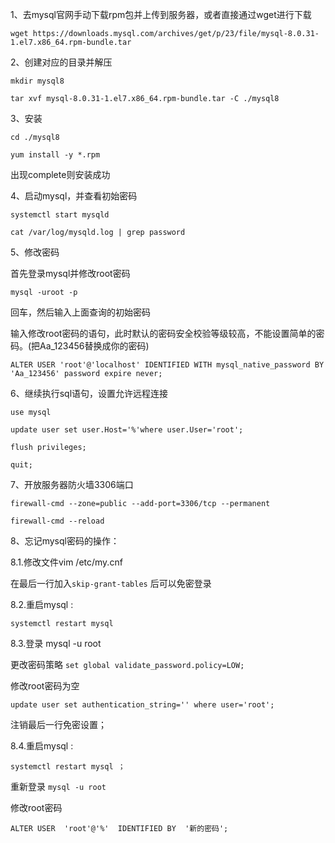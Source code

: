 1、去mysql官网手动下载rpm包并上传到服务器，或者直接通过wget进行下载

```wget https://downloads.mysql.com/archives/get/p/23/file/mysql-8.0.31-1.el7.x86_64.rpm-bundle.tar```

2、创建对应的目录并解压

```mkdir mysql8```

```tar xvf mysql-8.0.31-1.el7.x86_64.rpm-bundle.tar -C ./mysql8```

3、安装

```cd ./mysql8```

```yum install -y *.rpm```

出现complete则安装成功

4、启动mysql，并查看初始密码

```systemctl start mysqld```

```cat /var/log/mysqld.log | grep password```

5、修改密码

首先登录mysql并修改root密码

```mysql -uroot -p```

回车，然后输入上面查询的初始密码

输入修改root密码的语句，此时默认的密码安全校验等级较高，不能设置简单的密码。(把Aa_123456替换成你的密码)

```ALTER USER 'root'@'localhost' IDENTIFIED WITH mysql_native_password BY 'Aa_123456' password expire never;```

6、继续执行sql语句，设置允许远程连接

```use mysql```

```update user set user.Host='%'where user.User='root';```

```flush privileges;```

```quit;```

7、开放服务器防火墙3306端口

```firewall-cmd --zone=public --add-port=3306/tcp --permanent```

```firewall-cmd --reload```






8、忘记mysql密码的操作：

8.1.修改文件vim /etc/my.cnf

在最后一行加入`skip-grant-tables`  后可以免密登录

8.2.重启mysql :

`systemctl restart mysql `

8.3.登录 mysql -u root

更改密码策略 `set global validate_password.policy=LOW;`

修改root密码为空

`update user set authentication_string='' where user='root';`

注销最后一行免密设置；

8.4.重启mysql :

`systemctl restart mysql ；`

重新登录 `mysql -u root `

修改root密码

`ALTER USER  'root'@'%'  IDENTIFIED BY  '新的密码';`











